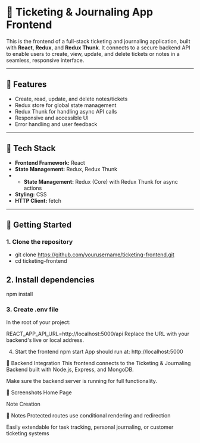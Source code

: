 # 🧾 Ticketing & Journaling App Frontend

This is the frontend of a full-stack ticketing and journaling application, built with **React**, **Redux**, and **Redux Thunk**. It connects to a secure backend API to enable users to create, view, update, and delete tickets or notes in a seamless, responsive interface.

---

## 🎯 Features

- Create, read, update, and delete notes/tickets
- Redux store for global state management
- Redux Thunk for handling async API calls
- Responsive and accessible UI
- Error handling and user feedback

---

## 🧰 Tech Stack

- **Frontend Framework:** React
- **State Management:** Redux, Redux Thunk
- - **State Management:** Redux (Core) with Redux Thunk for async actions
- **Styling:** CSS
- **HTTP Client:** fetch

---

## 🚀 Getting Started

### 1. Clone the repository
- git clone https://github.com/yourusername/ticketing-frontend.git
- cd ticketing-frontend

## 2. Install dependencies
npm install

### 3. Create .env file
In the root of your project:

REACT_APP_API_URL=http://localhost:5000/api
Replace the URL with your backend's live or local address.

4. Start the frontend
npm start
App should run at: http://localhost:5000

🔄 Backend Integration
This frontend connects to the Ticketing & Journaling Backend built with Node.js, Express, and MongoDB.

Make sure the backend server is running for full functionality.

📸 Screenshots
Home Page

Note Creation


📌 Notes
Protected routes use conditional rendering and redirection

Easily extendable for task tracking, personal journaling, or customer ticketing systems
